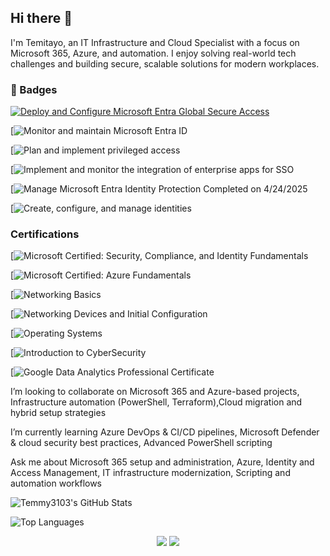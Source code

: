 ## Hi there 👋

I'm Temitayo, an IT Infrastructure and Cloud Specialist with a focus on Microsoft 365, Azure, and automation. I enjoy solving real-world tech challenges and building secure, scalable solutions for modern workplaces.

### 🏅 Badges

[![Deploy and Configure Microsoft Entra Global Secure Access](https://images.credly.com/size/110x110/images/abcdef123456/microsoft-certified-azure-fundamentals.png)](https://learn.microsoft.com/api/achievements/share/en-us/Adeosuntemitayo-4149/3AYAFACH?sharingId=5563B876E96296FC)

[![Monitor and maintain Microsoft Entra ID](https://learn.microsoft.com/api/achievements/share/en-us/Adeosuntemitayo-4149/BCG3XSQD?sharingId=5563B876E96296FC)

[![Plan and implement privileged access](https://learn.microsoft.com/api/achievements/share/en-us/Adeosuntemitayo-4149/YEMKSFAR?sharingId=5563B876E96296FC)

[![Implement and monitor the integration of enterprise apps for SSO](https://learn.microsoft.com/api/achievements/share/en-us/Adeosuntemitayo-4149/2DKTZA6V?sharingId=5563B876E96296FC)

[![Manage Microsoft Entra Identity Protection
Completed on 
4/24/2025](https://learn.microsoft.com/api/achievements/share/en-us/Adeosuntemitayo-4149/XQVMH78Y?sharingId=5563B876E96296FC)

[![Create, configure, and manage identities](https://learn.microsoft.com/api/achievements/share/en-us/Adeosuntemitayo-4149/VJE84H5M?sharingId=5563B876E96296FC)

### Certifications

[![Microsoft Certified: Security, Compliance, and Identity Fundamentals](https://learn.microsoft.com/api/credentials/share/en-us/Adeosuntemitayo-4149/CFE0BE7678871635?sharingId=5563B876E96296FC)

[![Microsoft Certified: Azure Fundamentals](https://learn.microsoft.com/api/credentials/share/en-us/Adeosuntemitayo-4149/36AEE6D6E1A48B31?sharingId=5563B876E96296FC)

[![Networking Basics](https://www.credly.com/badges/118c2039-c03a-4598-b06e-44a033b95678/public_url)

[![Networking Devices and Initial Configuration](https://www.credly.com/badges/53c3903f-60eb-4d0a-b41a-f16d504c7751/public_url)

[![Operating Systems](https://www.credly.com/badges/88144557-7584-4653-a848-e45f47124a2d/public_url)

[![Introduction to CyberSecurity](https://www.credly.com/badges/c0fa22d8-39ff-4c7a-9955-845e6487df37/public_url)

[![Google Data Analytics Professional Certificate](https://www.credly.com/badges/52c59e19-bac0-43b8-8628-a5e439a99ab9/public_url)

 I’m looking to collaborate on Microsoft 365 and Azure-based projects, Infrastructure automation (PowerShell, Terraform),Cloud migration and hybrid setup strategies

  I’m currently learning Azure DevOps & CI/CD pipelines, Microsoft Defender & cloud security best practices, Advanced PowerShell scripting

Ask me about
Microsoft 365 setup and administration, Azure, Identity and Access Management, IT infrastructure modernization, Scripting and automation workflows

![Temmy3103's GitHub Stats](https://github-readme-stats.vercel.app/api?username=Temmy3103&show_icons=true&theme=tokyonight)

![Top Languages](https://github-readme-stats.vercel.app/api/top-langs/?username=Temmy3103&layout=compact&theme=tokyonight)

<p align="center">
  <img src="https://github-readme-stats.vercel.app/api?username=Temmy3103&show_icons=true&theme=tokyonight" />
  <img src="https://github-readme-stats.vercel.app/api/top-langs/?username=Temmy3103&layout=compact&theme=tokyonight" />
</p>





